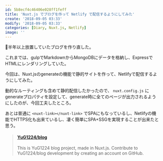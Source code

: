 ```yaml
---
id: 5b8ecf4c46406e028ff1feff
title: 'Nuxt.js でブログを作って Netlify で配信するようにしてみた'
create: '2018-09-05 03:33'
modify: '2018-09-05 03:33'
categories: [Diary, Nuxt.js, Netlify]
image: ''
---
```


半年以上放置していたブログを作り直した。

これまでは、gulpでMarkdownからMongoDBにデータを格納し、ExpressでHTMLにレンダリングしていた。

今回は、Nuxt.jsのgenerateの機能で静的サイトを作って、Netlifyで配信するようにしてみた。

<!-- more -->

動的なルーティングも含めて静的配信したかったので、 `nuxt.config.js` にgenerateプロパティを設定して、generate時に全てのページが出力されるようにしたのが、今回工夫したところ。

あとは普通に `<nuxt-link></nuxt-link>` でSPAにもなっているし、Netlifyの機能でHTTPS化も出来ているし、凄く簡単にSPA+SSGを実現することが出来たと思う。

<blockquote class="embedly-card" data-card-key="efc9713d77434ae8b88ef22dda0a91e8" data-card-controls="0" data-card-width="500" data-card-type="article" data-card-align="left"><h4><a href="https://github.com/YuG1224/blog">YuG1224/blog</a></h4><p>This is YuG1224 blog project, made in Nuxt.js. Contribute to YuG1224/blog development by creating an account on GitHub.</p></blockquote>
<script async src="//cdn.embedly.com/widgets/platform.js" charset="UTF-8"></script>